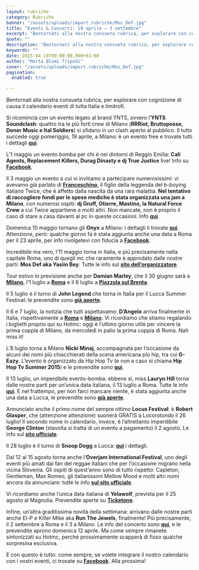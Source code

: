 ```yaml
---
layout: rubriche
category: Rubriche
banner: "/assets/uploads/import.rubriche/Mos_Def.jpg"
title: "Eventi & Concerti: 19 aprile – 3 settembre"
excerpt: "Bentornati alla nostra consueta rubrica, per esplorare con cognizione di causa il calendario eventi di tutta Italia e limitrofi. Si ricomincia con un evento legato al brand YNTS, ovvero l’YNTS Soundclash: quattro tra le più forti crew di Milano (RRRiot, Bruttoposse, Doner Music e Ital Soldiers) si sfidano in un clash aperto al pubblico. Il tutto [&hellip"
quote: ""
description: "Bentornati alla nostra consueta rubrica, per esplorare con cognizione di causa il calendario eventi di tutta Italia e limitrofi. Si ricomincia con un evento legato al brand YNTS, ovvero l’YNTS Soundclash: quattro tra le più forti crew di Milano (RRRiot, Bruttoposse, Doner Music e Ital Soldiers) si sfidano in un clash aperto al pubblico. Il tutto [&hellip"
keywords: ""
date: 2015-04-19T00:00:00.000+01:00
author: "Marta Blumi Tripodi"
cover: "/assets/uploads/import.rubriche/Mos_Def.jpg"
pagination:
  enabled: true

---
```


[](https://hotmc.com/wp-content/uploads/2015/04/Mos%5FDef.jpg)

Bentornati alla nostra consueta rubrica, per esplorare con cognizione di causa il calendario eventi di tutta Italia e limitrofi.

Si ricomincia con un evento legato al brand YNTS, ovvero l’**YNTS Soundclash**: quattro tra le più forti crew di Milano (**RRRiot, Bruttoposse, Doner Music e Ital Soldiers**) si sfidano in un clash aperto al pubblico. Il tutto succede oggi pomeriggio, 19 aprile, a Milano: è un evento free e trovate tutti i dettagli [**qui**](https://www.facebook.com/events/861479323889122/ "https://www.facebook.com/events/861479323889122/").

L’1 maggio un evento bomba per chi è nei dintorni di Reggio Emilia: **Cali Agents, Replacement Killers, Durag Dinasty e dj True Justice** live! Info su [**Facebook**](https://www.facebook.com/events/1587676248178201/ "https://www.facebook.com/events/1587676248178201/").

Il 3 maggio un evento a cui vi invitiamo a partecipare numerosissimi: vi avevamo già parlato di [**Franceschino**](https://hotmc.com/un-aiuto-per-la-famiglia-di-francesco/ "http://hotmc.com/un-aiuto-per-la-famiglia-di-francesco/"), il figlio della leggenda del b-boying italiano Twice, che è affetto dalla nascita da una rara malattia. **Nel tentativo di raccogliere fondi per le spese mediche è stata organizzata una jam a Milano**, con numerosi ospiti: **dj Gruff, Otierre, Mastino, la Natural Force Crew** a cui Twice appartiene e molti altri. Non mancate, non è proprio il caso di stare a casa davanti al pc in queste occasioni. Info [**qui**](https://www.facebook.com/events/1405886986397047/ "https://www.facebook.com/events/1405886986397047/").

Domenica 10 maggio tornano gli **Onyx** a Milano: i dettagli li trovate [**qui**](https://www.facebook.com/events/465614970263892/ "https://www.facebook.com/events/465614970263892/"). Attenzione, però: qualche giorno fa è stata aggiunta anche una data a Roma per il 23 aprile, per info rivolgetevi con fiducia a [**Facebook**](https://www.facebook.com/events/677145042391905/ "https://www.facebook.com/events/677145042391905/").

Incredibile ma vero, l’11 maggio torna in Italia, e più precisamente nella capitale Roma, uno di quegli mc che raramente è approdato dalle nostre parti: **Mos Def aka Yasiin Bey**. Tutte le info sul [**sito dell’organizzatore**](http://www.dnaconcerti.com/yasiin-bey-aka-mos-def/ "http://www.dnaconcerti.com/yasiin-bey-aka-mos-def/").

Tour estivo in previsione anche per **Damian Marley**, che il 30 giugno sarà a [**Milano**](https://www.facebook.com/events/1542437546014592/ "https://www.facebook.com/events/1542437546014592/"), l’1 luglio a [**Roma**](http://www.the-base.it/405-Damian-Jr.-Gong-Marley-concerto-roma-the-base.html "http://www.the-base.it/405-Damian-Jr.-Gong-Marley-concerto-roma-the-base.html") e il 6 luglio a [**Piazzola sul Brenta**](http://www.zedlive.com/biglietti-damian-jr-gong-marley-piazzola-brenta-padova/ "http://www.zedlive.com/biglietti-damian-jr-gong-marley-piazzola-brenta-padova/").

Il 5 luglio è il turno di **John Legend** che torna in Italia per il Lucca Summer Festival: le prevendite sono [**già aperte**](http://www.summer-festival.com/events/347/john-legend "http://www.summer-festival.com/events/347/john-legend").

Il 6 e 7 luglio, la notizia che tutti aspettavamo: **D’Angelo** arriva finalmente in Italia, rispettivamente a [**Roma**](https://www.facebook.com/events/1567478486839199/ "https://www.facebook.com/events/1567478486839199/") e [**Milano**](https://www.facebook.com/events/427532260757082/ "https://www.facebook.com/events/427532260757082/"). Vi ricordiamo che stiamo regalando i biglietti proprio qui su Hotmc: oggi è l’ultimo giorno utile per vincere la prima coppia di Milano, da mercoledì in palio la prima coppia di Roma. Nah miss it!

L’8 luglio torna a Milano **Nicki Minaj**, accompagnata per l’occasione da alcuni dei nomi più chiacchierati della scena americana più hip, tra cui **G-Eazy**. L’evento è organizzato da Hip Hop Tv (e non a caso si chiama **Hip Hop Tv Summer 2015**) e le prevendite sono [**qui**](http://www.ticketone.it/hip-hop-tv-summer-2015-nicki-minaj-plus-special-guests-biglietti.html?affiliate=ITT&doc=artistPages%2Ftickets&fun=artist&action=tickets&erid=1383175&kuid=461985 "http://www.ticketone.it/hip-hop-tv-summer-2015-nicki-minaj-plus-special-guests-biglietti.html?affiliate=ITT&doc=artistPages%2Ftickets&fun=artist&action=tickets&erid=1383175&kuid=461985").

Il 13 luglio, un imperdibile evento-bomba: ebbene sì, miss **Lauryn Hill** torna dalle nostre parti per un’unica data italiana, il 13 luglio a Roma. Tutte le info [**qui**](http://www.the-base.it/420-Lauryn-Hill-concerto-roma-the-base.html "http://www.the-base.it/420-Lauryn-Hill-concerto-roma-the-base.html"). E nel frattempo, per non farci mancare niente, è stata aggiunta anche una data a Lucca, le prevendite sono [**già aperte**](http://www.summer-festival.com/events/358/ms-lauryn-hill "http://www.summer-festival.com/events/358/ms-lauryn-hill").

Annunciato anche il primo nome del sempre ottimo **Locus Festival**: è **Robert Glasper**, che (attenzione attenzione) suonerà GRATIS a Locorotondo il 26 luglio! Il secondo nome in calendario, invece, è l’altrettanto imperdibile **George Clinton** (stavolta si tratta di un evento a pagamento) il 2 agosto. Le info sul [**sito ufficiale**](http://www.locusfestival.it/2014/?cat=24 "http://www.locusfestival.it/2014/?cat=24").

Il 28 luglio è il turno di **Snoop Dogg** a Lucca: [**qui**](http://www.summer-festival.com/events/351/snoop-dogg "http://www.summer-festival.com/events/351/snoop-dogg") i dettagli.

Dal 12 al 15 agosto torna anche l’**Overjam International Festival**, uno degli eventi più amati dai fan del reggae italiani che per l’occasione migrano nella vicina Slovenia. Gli ospiti di quest’anno sono di tutto rispetto: Capleton, Gentleman, Max Romeo, gli italianissimi Mellow Mood e molti altri nomi ancora da annunciare: tutte le info [**sul sito ufficiale**](http://www.overjamfestival.com/it/ "http://www.overjamfestival.com/it/").

Vi ricordiamo anche l’unica data italiana di **Yelawolf**, prevista per il 25 agosto al Magnolia. Prevendite aperte su [**Ticketone**](https://www.facebook.com/events/442180529268876/?pnref=story "https://www.facebook.com/events/442180529268876/?pnref=story").

Infine, un’altra graditissima novità della settimana: arrivano dalle nostre parti anche El-P e Killer Mike aka **Run The Jewels**, finalmente! Più precisamente, il 2 settembre a Roma e il 3 a Milano. Le info del concerto sono [**qui**](http://www.radarconcerti.com/ "http://www.radarconcerti.com/"), e le prevendite aprono domenica 12 aprile. Ma come sempre rimanete sintonizzati su Hotmc, perché prossimamente scapperà di fisso qualche sorpresina esclusiva.

E con questo è tutto: come sempre, se volete integrare il nostro calendario con i vostri eventi, ci trovate su [**Facebook**](https://www.facebook.com/hotmcmag "https://www.facebook.com/hotmcmag"). Alla prossima!